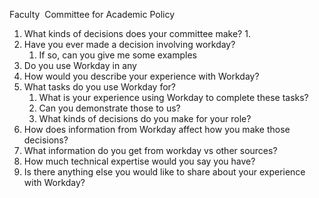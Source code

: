 Faculty 
Committee for Academic Policy

1. What kinds of decisions does your committee make?
	1. 
2. Have you ever made a decision involving workday?
	1. If so, can you give me some examples
3. Do you use Workday in any 
4. How would you describe your experience with Workday? 
5. What tasks do you use Workday for?  
	1. What is your experience using Workday to complete these tasks? 
	2. Can you demonstrate those to us? 
	3. What kinds of decisions do you make for your role? 
6. How does information from Workday affect how you make those decisions?
7. What information do you get from workday vs other sources? 
8. How much technical expertise would you say you have?  
9. Is there anything else you would like to share about your experience with Workday?